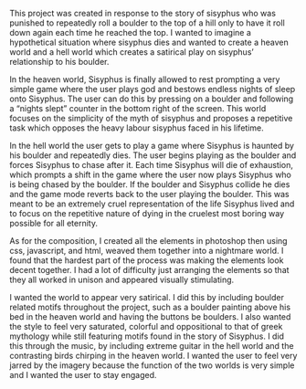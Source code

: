 This project was created in response to the story of sisyphus who was punished to repeatedly roll a boulder to the top of a hill only to have it roll down again each time he reached the top. I wanted to imagine a hypothetical situation where sisyphus dies and wanted to create a heaven world and a hell world which creates a satirical play on sisyphus’ relationship to his boulder.

In the heaven world, Sisyphus is finally allowed to rest prompting a very simple game where the user plays god and bestows endless nights of sleep onto Sisyphus. The user can do this by pressing on a boulder and following a “nights slept” counter in the bottom right of the screen. This world focuses on the simplicity of the myth of sisyphus and proposes a repetitive task which opposes the heavy labour sisyphus faced in his lifetime.

In the hell world the user gets to play a game where Sisyphus is haunted by his boulder and repeatedly dies. The user begins playing as the boulder and forces Sisyphus to chase after it. Each time Sisyphus will die of exhaustion, which prompts a shift in the game where the user now plays Sisyphus who is being chased by the boulder. If the boulder and Sisyphus collide he dies and the game mode reverts back to the user playing the boulder. This was meant to be an extremely cruel representation of the life Sisyphus lived and to focus on the repetitive nature of dying in the cruelest most boring way possible for all eternity.

As for the composition, I created all the elements in photoshop then using css, javascript, and html, weaved them together into a nightmare world. I found that the hardest part of the process was making the elements look decent together. I had a lot of difficulty just arranging the elements so that they all worked in unison and appeared visually stimulating.


I wanted the world to appear very satirical. I did this by including boulder related motifs throughout the project, such as a boulder painting above his bed in the heaven world and having the buttons be boulders. I also wanted the style to feel very saturated, colorful and oppositional to that of greek mythology while still featuring motifs found in the story of Sisyphus. I did this through the music, by including extreme guitar in the hell world and the contrasting birds chirping in the heaven world. I wanted the user to feel very jarred by the imagery because the function of the two worlds is very simple and I wanted the user to stay engaged.
